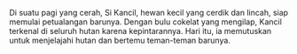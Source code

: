 Di suatu pagi yang cerah, Si Kancil, hewan kecil yang cerdik dan lincah, siap memulai petualangan barunya. Dengan bulu cokelat yang mengilap, Kancil terkenal di seluruh hutan karena kepintarannya. Hari itu, ia memutuskan untuk menjelajahi hutan dan bertemu teman-teman barunya.
